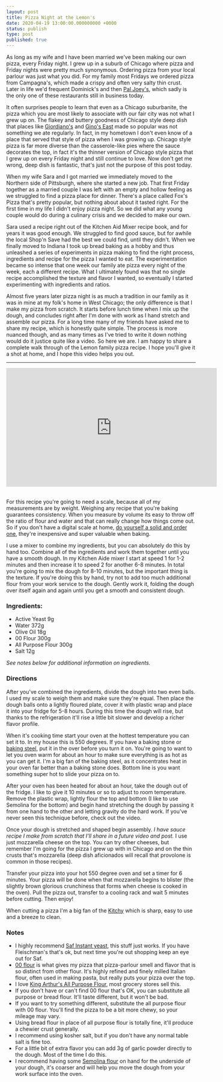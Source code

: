 ```yaml
---
layout: post
title: Pizza Night at the Lemon's
date: 2020-04-19 13:00:00.000000000 +0000
status: publish
type: post
published: true
---
```


As long as my wife and I have been married we've been making our own pizza, every Friday night. I grew up in a suburb of Chicago where pizza and Friday nights were pretty much synonymous. Ordering pizza from your local parlour was just what you did. For my family most Fridays we ordered pizza from Campagna's, which made a crispy and often very salty thin crust. Later in life we'd frequent Dominick's and then [Pal Joey's](https://www.paljoeys.com), which sadly is the only one of these restaurants still in business today.

It often surprises people to learn that even as a Chicago suburbanite, the pizza which you are most likely to associate with our fair city was not what I grew up on.  The flakey and buttery goodness of Chicago style deep dish that places like [Giordiano's](https://giordanos.com) and [Gino's East](https://www.ginoseast.com) made so popular was not something we ate regularly. In fact, in my hometown I don't even know of a place that served that style of pizza when I was growing up.  Chicago style pizza is far more diverse than the casserole-like pies where the sauce decorates the top, in fact it's the thinner version of Chicago style pizza that I grew up on every Friday night and still continue to love. Now don't get me wrong, deep dish is fantastic, that's just not the purpose of this post today.

When my wife Sara and I got married we immediately moved to the Northern side of Pittsburgh, where she started a new job. That first Friday together as a married couple I was left with an empty and hollow feeling as we struggled to find a pizza place for dinner. There's a place called Fox's Pizza that's pretty popular, but nothing about about it tasted right. For the first time in my life I didn't enjoy pizza night.  So we did what any young couple would do during a culinary crisis and we decided to make our own.

Sara used a recipe right out of the Kitchen Aid Mixer recipe book, and for years it was good enough. We struggled to find good sauce, but for awhile the local Shop'n Save had the best we could find, until they didn't. When we finally moved to Indiana I took up bread baking as a hobby and thus unleashed a series of experiments in pizza making to find the right process, ingredients and recipe for the pizza I wanted to eat. The experimentation became so intense that one week our family ate pizza every night of the week, each a different recipe. What I ultimately found was that no single recipe accomplished the texture and flavor I wanted, so eventually I started experimenting with ingredients and ratios.

Almost five years later pizza night is as much a tradition in our family as it was in mine at my folk's home in West Chicago; the only difference is that I make my pizza from scratch. It starts before lunch time when I mix up the dough, and concludes right after I'm done with work as I hand stretch and assemble our pizza. For a long time many of my friends have asked me to share my recipe, which is honestly quite simple. The process is more nuanced though, and as many times as I've tried to write it down nothing would do it justice quite like a video. So here we are. I am happy to share a complete walk through of the Lemon family pizza recipe. I hope you'll give it a shot at home, and I hope this video helps you out.

---

<div class="text-center">
    <iframe width="560" height="315" src="https://www.youtube.com/embed/_UL-A-Gvlr8" frameborder="0" allow="accelerometer; autoplay; encrypted-media; gyroscope; picture-in-picture" allowfullscreen></iframe>
</div>
<br />

For this recipe you're going to need a scale, because all of my measurements are by weight. Weighing any recipe that you're baking guarantees consistency. When you measure by volume its easy to throw off the ratio of flour and water and that can really change how things come out.  So if you don't have a digital scale at home, [do yourself a solid and order one](https://amzn.to/3aw7Qd2), they're inexpensive and super valuable when baking.

I use a mixer to combine my ingredients, but you can absolutely do this by hand too. Combine all of the ingredients and work them together until you have a smooth dough. In my Kitchen Aide mixer I start at speed 1 for 1-2 minutes and then increase it to speed 2 for another 6-8 minutes. In total you're going to mix the dough for 8-10 minutes, but the important thing is the texture. If you're doing this by hand, try not to add too much additional flour from your work service to the dough. Gently work it, folding the dough over itself again and again until you get a smooth and consistent dough.

### Ingredients:

* Active Yeast 9g
* Water 372g
* Olive Oil 18g
* 00 Flour 300g
* All Purpose Flour 300g
* Salt 12g

_See notes below for additional information on ingredients._

### Directions

After you've combined the ingredients, divide the dough into two even balls. I used my scale to weigh them and make sure they're equal. Then place the dough balls onto a lightly floured plate, cover it with plastic wrap and place it into your fridge for 5-8 hours. During this time the dough will rise, but thanks to the refrigeration it'll rise a little bit slower and develop a richer flavor profile.

When it's cooking time start your oven at the hottest temperature you can set it to. In my house this is 550 degrees. If you have a baking stone or [baking steel](https://shop.bakingsteel.com/collections/steels/products/baking-steel-3-8), put it in the over before you turn it on.  You're going to want to let you oven warm for about an hour to make sure everything is as hot as you can get it. I'm a big fan of the baking steel, as it concentrates heat in your oven far better than a baking stone does. Bottom line is you want something super hot to slide your pizza on to.

After your oven has been heated for about an hour, take the dough out of the fridge. I like to give it 10 minutes or so to adjust to room temperature. Remove the plastic wrap, lightly flour the top and bottom (I like to use Semolina for the bottom) and begin hand stretching the dough by passing it from one hand to the other and letting gravity do the hard work. If you've never seen this technique before, check out the video.

Once your dough is stretched and shaped begin assembly. _I have sauce recipe I make from scratch that I'll share in a future video and post._ I use just mozzarella cheese on the top. You can try other cheeses, but remember I'm going for the pizza I grew up with in Chicago and on the thin crusts that's mozzarella (deep dish aficionados will recall that provolone is common in those recipes).

Transfer your pizza into your hot 550 degree oven and set a timer for 6 minutes. Your pizza will be done when that mozzarella begins to blister (the slightly brown glorious crunchiness that forms when cheese is cooked in the oven).  Pull the pizza out, transfer to a cooling rack and wait 5 minutes before cutting. Then enjoy!

When cutting a pizza I'm a big fan of the [Kitchy](https://amzn.to/2x5SRc0) which is sharp, easy to use and a breeze to clean.

### Notes

* I highly recommend [Saf Instant yeast](https://shop.kingarthurflour.com/items/saf-red-instant-yeast-16-oz), this stuff just works. If you have Fleischman's that's ok, but next time you're out shopping keep an eye out for Saf.
* [00 flour](https://amzn.to/3bI2rRG) is what gives my pizza that pizza-parlour smell and flavor that is so distinct from other flour. It's highly refined and finely milled Italian flour, often used in making pasta, but really puts your pizza over the top.
* I love [King Arthur's All Purpose Flour](https://shop.kingarthurflour.com/items/king-arthur-unbleached-all-purpose-flour-5-lb), most grocery stores sell this.
* If you don't have or can't find 00 flour that's OK, you can substitute all purpose or bread flour. It'll taste different, but it won't be bad.
* If you want to try something different, substitute the all purpose flour with 00 flour. You'll find the pizza to be a bit more chewy, so your mileage may vary.
* Using bread flour in place of all purpose flour is totally fine, it'll produce a chewier crust generally.
* I recommend using kosher salt, but if you don't have any normal table salt is fine too.
* For a little bit of extra flavor you can add 3g of garlic powder directly to the dough. Most of the time I do this.
* I recommend having some [Semolina flour](https://amzn.to/3cX82np) on hand for the underside of your dough, it's coarser and will help you move the dough from your work surface into the oven.

